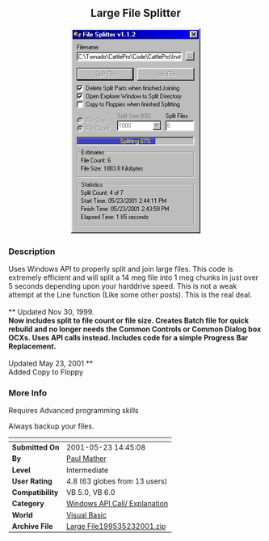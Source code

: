﻿<div align="center">

## Large File Splitter

<img src="PIC20015231350104717.gif">
</div>

### Description

Uses Windows API to properly split and join large files. This code is extremely efficient and will split a 14 meg file into 1 meg chunks in just over 5 seconds depending upon your harddrive speed. This is not a weak attempt at the Line function (Like some other posts). This is the real deal. <BR><BR>** Updated Nov 30, 1999. **<BR>Now includes split to file count or file size. Creates Batch file for quick rebuild and no longer needs the Common Controls or Common Dialog box OCXs. Uses API calls instead. Includes code for a simple Progress Bar Replacement.<BR><BR>** Updated May 23, 2001 **<BR>Added Copy to Floppy
 
### More Info
 
Requires Advanced programming skills

Always backup your files.


<span>             |<span>
---                |---
**Submitted On**   |2001-05-23 14:45:08
**By**             |[Paul Mather](https://github.com/Planet-Source-Code/PSCIndex/blob/master/ByAuthor/paul-mather.md)
**Level**          |Intermediate
**User Rating**    |4.8 (63 globes from 13 users)
**Compatibility**  |VB 5\.0, VB 6\.0
**Category**       |[Windows API Call/ Explanation](https://github.com/Planet-Source-Code/PSCIndex/blob/master/ByCategory/windows-api-call-explanation__1-39.md)
**World**          |[Visual Basic](https://github.com/Planet-Source-Code/PSCIndex/blob/master/ByWorld/visual-basic.md)
**Archive File**   |[Large File199535232001\.zip](https://github.com/Planet-Source-Code/paul-mather-large-file-splitter__1-3582/archive/master.zip)









